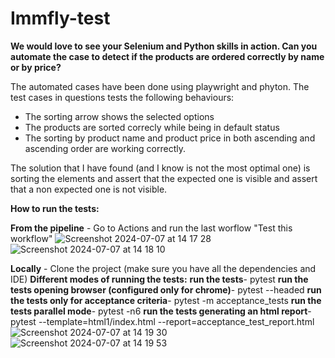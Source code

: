 # Immfly-test

**We would love to see your Selenium and Python skills in action. Can you automate the case to detect if the products are ordered correctly by name or by price?**


The automated cases have been done using playwright and phyton.
The test cases in questions tests the following behaviours:
 - The sorting arrow shows the selected options
 - The products are sorted correcly while being in default status
 - The sorting by product name and product price in both ascending and ascending order are working correctly.

The solution that I have found (and I know is not the most optimal one) is sorting the elements and assert that the expected one is visible and assert that a non expected one is not visible.

**How to run the tests:**

**From the pipeline** - Go to Actions and run the last worflow "Test this workflow"
![Screenshot 2024-07-07 at 14 17 28](https://github.com/Albertofly/Immfly-test/assets/174526111/00a6312e-df01-483c-939c-27959fb1820c)
![Screenshot 2024-07-07 at 14 18 10](https://github.com/Albertofly/Immfly-test/assets/174526111/9b0fd64b-e6de-45ad-91a1-453dd09899ab)

**Locally** - Clone the project (make sure you have all the dependencies and IDE)
**Different modes of running the tests:**
**run the tests**- pytest
**run the tests opening browser (configured only for chrome)**- pytest --headed
**run the tests only for acceptance criteria**- pytest -m acceptance_tests
**run the tests parallel mode**- pytest -n6
**run the tests generating an html report**- pytest --template=html1/index.html --report=acceptance_test_report.html
![Screenshot 2024-07-07 at 14 19 30](https://github.com/Albertofly/Immfly-test/assets/174526111/2353b3cd-0da3-4022-844d-fa8677bbcf78)
![Screenshot 2024-07-07 at 14 19 53](https://github.com/Albertofly/Immfly-test/assets/174526111/62f5a7b8-a0f4-45bc-88b9-0feb6449eadc)

